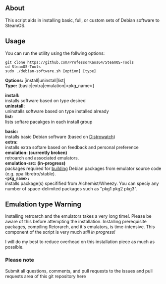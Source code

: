 ## About
This script aids in installing basic, full, or custom sets of Debian software to SteamOS.
 
## Usage

You can run the utility using the follwing options:

```
git clone https://github.com/ProfessorKaos64/SteamOS-Tools
cd SteamOS-Tools
sudo ./debian-software.sh [option] [type]
```
**Options:** [install|uninstall|list]  
**Type:** [basic|extra|emulation|<pkg_name>]

**install:**   
installs software based on type desired  
**uninstall:**   
uninstalls software based on type installed already  
**list:**   
lists softare pacakges in each install group  

**basic:**  
installs basic Debian software (based on [Distrowatch](http://distrowatch.com/table.php?distribution=debian))  
**extra:**  
installs extra softare based on feedback and personal preference  
**emulation: (currently broken)**    
retroarch and associated emulators.  
**emulation-src: (in-progress)**      
packages required for [building](https://wiki.debian.org/CreatePackageFromPPA) Debian packages from emulator source code (e.g. ppa:libretro/stable).  
**`<pkg_name>:`**    
installs package(s) specifified from Alchemist/Wheezy. You can speciy any number of space-delimited packages such as "pkg1 pkg2 pkg3".  

## Emulation type Warning
Installing retroarch and the emulators takes a very long time!. Please be aware of this before attempting the installation. Installing prerequisite packages, compiling Retorarch, and it's emulators, is time-intensive. This component of the script is very much *still in progress!* 

I will do my best to reduce overhead on this installation piece as much as possible.

### Please note

Submit all questions, comments, and pull requests to the issues and pull requests area of this git repository
 here
